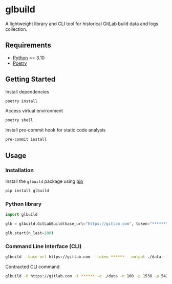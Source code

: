 # glbuild

A lightweight library and CLI tool for historical GitLab build data and logs collection.

## Requirements

- [Python](https://www.python.org/downloads/) >= 3.10
- [Poetry](https://python-poetry.org/)

## Getting Started

Install dependencies

```bash
poetry install
```

Access virtual environment

```bash
poetry shell
```

Install pre-commit hook for static code analysis

```bash
pre-commit install
```

## Usage

### Installation

Install the `glbuild` package using [pip](https://pip.pypa.io/en/stable/installation/)

```bash
pip install glbuild
```

### Python library

```python
import glbuild

glb = glbuild.GitLabBuild(base_url="https://gitlab.com", token="******", projects=[1538, 5427])

glb.start(n_last=100)
```

### Command Line Interface (CLI)

```bash
glbuild --base-url https://gitlab.com --token ****** --output ./data --n-last 100 --project 1538 --project 5427
```

Contracted CLI command

```bash
glbuild -b https://gitlab.com -t ****** -o ./data -n 100 -p 1538 -p 5427
```
